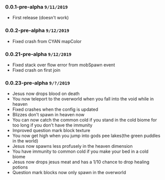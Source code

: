 ### 0.0.1-pre-alpha `9/11/2019`
  * First release (doesn't work)
  
### 0.0.2-pre-alpha `9/12/2019`
  * Fixed crash from CYAN mapColor

### 0.0.21-pre-alpha `9/12/2019`
  * Fixed stack over flow error from mobSpawn event
  * Fixed crash on first join
  
### 0.0.23-pre-alpha `9/?/2019`
  * Jesus now drops blood on death
  * You now teleport to the overworld when you 
  fall into the void while in heaven
  * Fixed crashes when the config is updated
  * Blizzes don't spawn in heaven now
  * You can now catch the common cold if you stand in the cold 
  biome for too long if you don't have the immunity
  * Improved question mark block texture
  * You now get high when you jump into gods pee lakes(the green puddles in the world)
  * Jesus now spawns less profusely in the heaven dimension
  * You have immunity to common cold if you make your bed in a cold biome
  * Jesus now drops jesus meat and has a 1/10 chance to drop healing potions
  * Question mark blocks now only spawn in the overworld